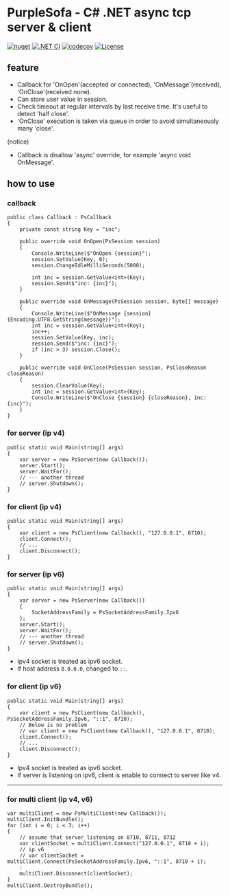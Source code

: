 # PurpleSofa - C# .NET async tcp server & client

[![nuget](https://badgen.net/nuget/v/PurpleSofa/latest)](https://www.nuget.org/packages/PurpleSofa/)
[![.NET CI](https://github.com/shigenobu/PurpleSofa/actions/workflows/ci.yaml/badge.svg?branch=develop)](https://github.com/shigenobu/PurpleSofa/actions/workflows/ci.yaml)
[![codecov](https://codecov.io/gh/shigenobu/PurpleSofa/branch/develop/graph/badge.svg?token=RNH9EOC8JF)](https://codecov.io/gh/shigenobu/PurpleSofa)
[![License](https://img.shields.io/badge/License-Apache%202.0-blue.svg)](https://opensource.org/licenses/Apache-2.0)

## feature

* Callback for 'OnOpen'(accepted or connected), 'OnMessage'(received), 'OnClose'(received none).
* Can store user value in session.
* Check timeout at regular intervals by last receive time. It's useful to detect 'half close'.
* 'OnClose' execution is taken via queue in order to avoid simultaneously many 'close'.

(notice)  

* Callback is disallow 'async' override, for example 'async void OnMessage'.

## how to use

### callback

    public class Callback : PsCallback
    {
        private const string Key = "inc";
        
        public override void OnOpen(PsSession session)
        {
            Console.WriteLine($"OnOpen {session}");
            session.SetValue(Key, 0);
            session.ChangeIdleMilliSeconds(5000);

            int inc = session.GetValue<int>(Key);
            session.Send($"inc: {inc}");
        }

        public override void OnMessage(PsSession session, byte[] message)
        {
            Console.WriteLine($"OnMessage {session} {Encoding.UTF8.GetString(message)}");
            int inc = session.GetValue<int>(Key);
            inc++;
            session.SetValue(Key, inc);
            session.Send($"inc: {inc}");
            if (inc > 3) session.Close();
        }

        public override void OnClose(PsSession session, PsCloseReason closeReason)
        {
            session.ClearValue(Key);
            int inc = session.GetValue<int>(Key);
            Console.WriteLine($"OnClose {session} {closeReason}, inc:{inc}");
        }
    }

### for server (ip v4)

    public static void Main(string[] args)
    {
        var server = new PsServer(new Callback());
        server.Start();
        server.WaitFor();
        // --- another thread
        // server.Shutdown();
    }

### for client (ip v4)

    public static void Main(string[] args)
    {
        var client = new PsClient(new Callback(), "127.0.0.1", 8710);
        client.Connect();
        // ...
        client.Disconnect();
    }

### for server (ip v6)

    public static void Main(string[] args)
    {
        var server = new PsServer(new Callback())
        {
            SocketAddressFamily = PsSocketAddressFamily.Ipv6
        };
        server.Start();
        server.WaitFor();
        // --- another thread
        // server.Shutdown();
    }

* Ipv4 socket is treated as ipv6 socket.
* If host address `0.0.0.0`, changed to `::`.

### for client (ip v6)

    public static void Main(string[] args)
    {
        var client = new PsClient(new Callback(), PsSocketAddressFamily.Ipv6, "::1", 8710);
        // Below is no problem
        // var client = new PsClient(new Callback(), "127.0.0.1", 8710);
        client.Connect();
        // ...
        client.Disconnect();
    }

* Ipv4 socket is treated as ipv6 socket.
* If server is listening on ipv6, client is enable to connect to server like v4.

---

### for multi client (ip v4, v6)

    var multiClient = new PsMultiClient(new Callback());
    multiClient.InitBundle();
    for (int i = 0; i < 3; i++)
    {
        // assume that server listening on 8710, 8711, 8712
        var clientSocket = multiClient.Connect("127.0.0.1", 8710 + i);
        // ip v6
        // var clientSocket = multiClient.Connect(PsSocketAddressFamily.Ipv6, "::1", 8710 + i);
        :
        multiClient.Disconnect(clientSocket);
    }
    multiClient.DestroyBundle();
